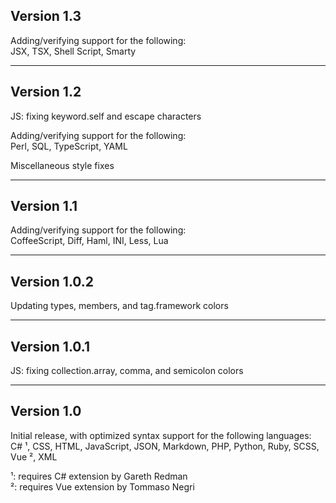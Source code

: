 ## Version 1.3

Adding/verifying support for the following:  
JSX, TSX, Shell Script, Smarty

---

## Version 1.2
JS: fixing keyword.self and escape characters

Adding/verifying support for the following:  
Perl, SQL, TypeScript, YAML

Miscellaneous style fixes

---

## Version 1.1
Adding/verifying support for the following:  
CoffeeScript, Diff, Haml, INI, Less, Lua

---

## Version 1.0.2
Updating types, members, and tag.framework colors

---

## Version 1.0.1
JS: fixing collection.array, comma, and semicolon colors

---

## Version 1.0

Initial release, with optimized syntax support for the following languages:  
C# ¹, CSS, HTML, JavaScript, JSON, Markdown, PHP, Python, Ruby, SCSS, Vue ², XML

¹: requires C# extension by Gareth Redman  
²: requires Vue extension by Tommaso Negri